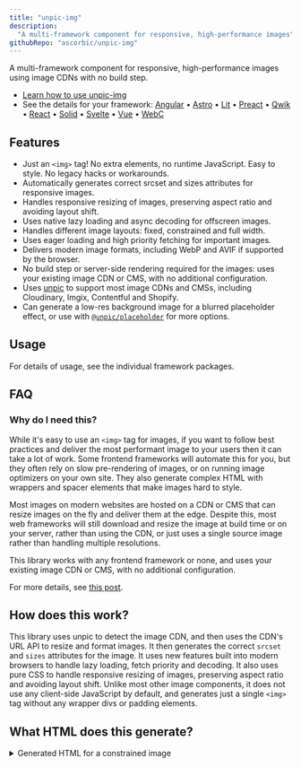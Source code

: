 ```yaml
---
title: "unpic-img"
description:
  "A multi-framework component for responsive, high-performance images"
githubRepo: "ascorbic/unpic-img"
---
```


A multi-framework component for responsive, high-performance images using image
CDNs with no build step.

- [Learn how to use unpic-img](/img/learn/)
- See the details for your framework: [Angular](/img/angular/) •
  [Astro](/img/astro/) • [Lit](/img/lit/) • [Preact](/img/preact/) •
  [Qwik](/img/qwik/) • [React](/img/react/) • [Solid](/img/solid/) •
  [Svelte](/img/svelte/) • [Vue](/img/vue/) • [WebC](/img/webc/)

## Features

- Just an `<img>` tag! No extra elements, no runtime JavaScript. Easy to style.
  No legacy hacks or workarounds.
- Automatically generates correct srcset and sizes attributes for responsive
  images.
- Handles responsive resizing of images, preserving aspect ratio and avoiding
  layout shift.
- Uses native lazy loading and async decoding for offscreen images.
- Handles different image layouts: fixed, constrained and full width.
- Uses eager loading and high priority fetching for important images.
- Delivers modern image formats, including WebP and AVIF if supported by the
  browser.
- No build step or server-side rendering required for the images: uses your
  existing image CDN or CMS, with no additional configuration.
- Uses [unpic](/lib) to support most image CDNs and CMSs, including Cloudinary,
  Imgix, Contentful and Shopify.
- Can generate a low-res background image for a blurred placeholder effect, or
  use with [`@unpic/placeholder`](/placeholder/) for more options.

## Usage

For details of usage, see the individual framework packages.

## FAQ

### Why do I need this?

While it's easy to use an `<img>` tag for images, if you want to follow best
practices and deliver the most performant image to your users then it can take a
lot of work. Some frontend frameworks will automate this for you, but they often
rely on slow pre-rendering of images, or on running image optimizers on your own
site. They also generate complex HTML with wrappers and spacer elements that
make images hard to style.

Most images on modern websites are hosted on a CDN or CMS that can resize images
on the fly and deliver them at the edge. Despite this, most web frameworks will
still download and resize the image at build time or on your server, rather than
using the CDN, or just uses a single source image rather than handling multiple
resolutions.

This library works with any frontend framework or none, and uses your existing
image CDN or CMS, with no additional configuration.

For more details, see
[this post](https://dev.to/ascorbic/a-minimal-multi-framework-responsive-image-component-3iop).

## How does this work?

This library uses unpic to detect the image CDN, and then uses the CDN's URL API
to resize and format images. It then generates the correct `srcset` and `sizes`
attributes for the image. It uses new features built into modern browsers to
handle lazy loading, fetch priority and decoding. It also uses pure CSS to
handle responsive resizing of images, preserving aspect ratio and avoiding
layout shift. Unlike most other image components, it does not use any
client-side JavaScript by default, and generates just a single `<img>` tag
without any wrapper divs or padding elements.

## What HTML does this generate?

<details>
<summary>Generated HTML for a constrained image</summary>
It turns this:

```tsx
<Image
  src="https://cdn.shopify.com/static/sample-images/bath_grande_crop_center.jpeg"
  layout="constrained"
  width={800}
  height={600}
  alt="Shopify"
/>
```

...into this:

```html
<img
  alt="Shopify"
  loading="lazy"
  decoding="async"
  sizes="(min-width: 800px) 800px, 100vw"
  srcset="
    https://cdn.shopify.com/static/sample-images/bath.jpeg?crop=center&amp;width=1600&amp;height=2133 1600w,
    https://cdn.shopify.com/static/sample-images/bath.jpeg?crop=center&amp;width=1280&amp;height=1707 1280w,
    https://cdn.shopify.com/static/sample-images/bath.jpeg?crop=center&amp;width=1080&amp;height=1440 1080w,
    https://cdn.shopify.com/static/sample-images/bath.jpeg?crop=center&amp;width=960&amp;height=1280   960w,
    https://cdn.shopify.com/static/sample-images/bath.jpeg?crop=center&amp;width=828&amp;height=1104   828w,
    https://cdn.shopify.com/static/sample-images/bath.jpeg?crop=center&amp;width=800&amp;height=1067   800w,
    https://cdn.shopify.com/static/sample-images/bath.jpeg?crop=center&amp;width=750&amp;height=1000   750w,
    https://cdn.shopify.com/static/sample-images/bath.jpeg?crop=center&amp;width=640&amp;height=853    640w
  "
  src="https://cdn.shopify.com/static/sample-images/bath.jpeg?width=800&amp;height=600&amp;crop=center"
  style="
        object-fit: cover;
        max-width: 800px;
        max-height: 600px;
        aspect-ratio: 1.33333 / 1;
        width: 100%;
      "
/>
```

</details>
